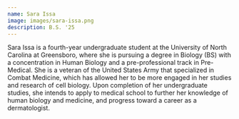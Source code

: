 ```yaml
---
name: Sara Issa
image: images/sara-issa.png
description: B.S. '25
---
```


Sara Issa is a fourth-year undergraduate student at the University of North Carolina at Greensboro, where she is pursuing a degree in Biology (BS) with a concentration in Human Biology and a pre-professional track in Pre-Medical. She is a veteran of the United States Army that specialized in Combat Medicine, which has allowed her to be more engaged in her studies and research of cell biology. Upon completion of her undergraduate studies, she intends to apply to medical school to further her knowledge of human biology and medicine, and progress toward a career as a dermatologist.


